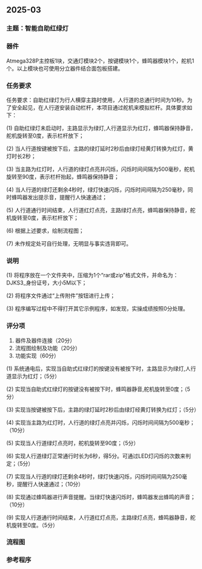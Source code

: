 ## 2025-03

### 主题：智能自助红绿灯

### 器件

Atmega328P主控板1块，交通灯模块2个，按键模块1个，蜂鸣器模块1个，舵机1个。以上模块也可使用分立器件结合面包板搭建。

### 任务要求

任务要求：自助红绿灯为行人横穿主路时使用，人行道的总通行时间为10秒。为了安全起见，在人行道安装自动栏杆，本项目通过舵机来模拟栏杆。具体要求如下：

(1) 自助红绿灯未启动时，主路显示为绿灯,人行道显示为红灯，蜂鸣器保持静音，舵机旋转至0度，表示栏杆放下；

(2) 当人行道按键被按下后，主路的绿灯延时2秒后由绿灯经黄灯转换为红灯，黄灯时长2秒；

(3) 当主路为红灯时，人行道的绿灯点亮并闪烁，闪烁时间间隔为500毫秒，舵机旋转至90度，表示栏杆抬起，蜂鸣器保持静音；

(4) 当人行道的绿灯还剩余4秒时，绿灯快速闪烁，闪烁时间间隔为250毫秒，同时蜂鸣器发出提示音，提醒行人快速通过；

(5) 人行道通行时间结束，人行道红灯点亮，主路绿灯点亮，蜂鸣器保持静音，舵机旋转至0度，表示栏杆放下；

(6) 根据上述要求，绘制流程图；

(7) 未作规定处可自行处理，无明显与事实违背即可。

### 说明

(1) 将程序放在一个文件夹中，压缩为1个“rar或zip”格式文件，并命名为：DJKS3_身份证号，大小5M以下；

(2) 将程序文件通过“上传附件”按钮进行上传；

(3) 程序编写过程中不得打开其它示例程序，如发现，实操成绩按照0分处理。

### 评分项

1. 器件及器件连接（20分）
2. 流程图绘制及功能（20分）
3. 功能实现（60分）

(1) 系统通电后，实现当自助式红绿灯的按键没有被按下时，主路显示为绿灯,人行道显示为红灯；（5分）

(2) 实现当自助式红绿灯的按键没有被按下时，蜂鸣器静音,舵机旋转至0度；（5分）

(3) 实现当按键被按下后，主路的绿灯延时2秒后由绿灯经黄灯转换为红灯；（5分）

(4) 实现当主路为红灯时，人行道的绿灯点亮并闪烁，闪烁时间间隔为500毫秒；（10分）

(5) 实现当人行道绿灯点亮时，舵机旋转至90度；（5分）

(6) 实现人行道绿灯正常通行时长为6秒，得5分。可通过LED灯闪烁的次数来判定；（5分）

(7) 实现当人行道的绿灯还剩余4秒时，绿灯快速闪烁，闪烁时间间隔为250毫秒，提醒行人快速通过；（10分）

(8) 实现通过蜂鸣器进行声音提醒。当绿灯快速闪烁时，蜂鸣器发出蜂鸣的声音；（10分）

(9) 实现人行道通行时间结束，人行道红灯点亮，主路绿灯点亮，蜂鸣器静音，舵机旋转至0度。（5分）

### 流程图



### 参考程序


